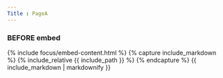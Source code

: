 ```yaml
---
Title : PageA
---
```


### BEFORE embed

{% include focus/embed-content.html %}
{% capture include_markdown %}
{% include_relative {{ include_path }} %}
{% endcapture %}
{{ include_markdown | markdownify }}